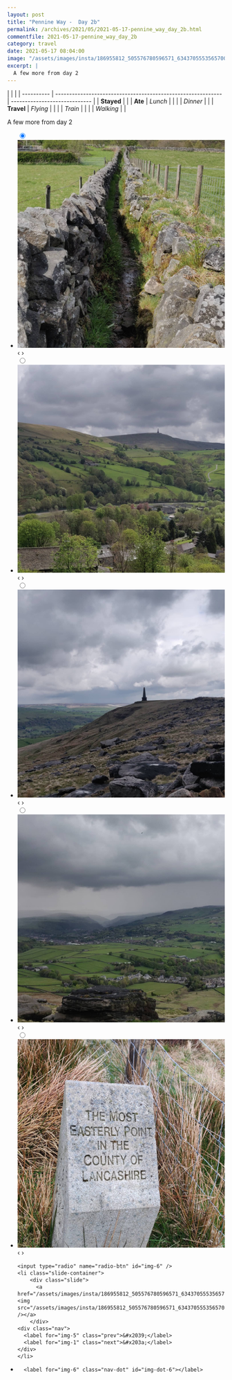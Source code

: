 ```yaml
---
layout: post
title: "Pennine Way -  Day 2b"
permalink: /archives/2021/05/2021-05-17-pennine_way_day_2b.html
commentfile: 2021-05-17-pennine_way_day_2b
category: travel
date: 2021-05-17 08:04:00
image: "/assets/images/insta/186955812_505576780596571_6343705553565700438_n_17918291230679090.jpg"
excerpt: |
  A few more from day 2
---
```


|            |                                                              |
| ---------- | ------------------------------------------------------------ | ----------------------------- |
| **Stayed** |  |
| **Ate**    | _Lunch_                                                      |          |
|            | _Dinner_                                                     |          |
| **Travel** | _Flying_                                                     |          |
|            | _Train_                                                      |          |
|            | _Walking_                                                    |          |


A few more from day 2


<ul class="slides">
    <input type="radio" name="radio-btn" id="img-1" checked="checked" />
    <li class="slide-container">
        <div class="slide">
          <a href="/assets/images/insta/186341443_286469106540778_357601527864986986_n_17842478051604416.jpg"><img src="/assets/images/insta/186341443_286469106540778_357601527864986986_n_17842478051604416.jpg" /></a>
        </div>
    <div class="nav">
      <label for="img-6" class="prev">&#x2039;</label>
      <label for="img-2" class="next">&#x203a;</label>
    </div>
    </li>
        <input type="radio" name="radio-btn" id="img-2"  />
    <li class="slide-container">
        <div class="slide">
          <a href="/assets/images/insta/186546406_174036191284697_426738575503470245_n_17915963599691682.jpg"><img src="/assets/images/insta/186546406_174036191284697_426738575503470245_n_17915963599691682.jpg" /></a>
        </div>
    <div class="nav">
      <label for="img-1" class="prev">&#x2039;</label>
      <label for="img-3" class="next">&#x203a;</label>
    </div>
    </li>
        <input type="radio" name="radio-btn" id="img-3"  />
    <li class="slide-container">
        <div class="slide">
          <a href="/assets/images/insta/187600889_158355469497430_564666105081533205_n_17915599720731923.jpg"><img src="/assets/images/insta/187600889_158355469497430_564666105081533205_n_17915599720731923.jpg" /></a>
        </div>
    <div class="nav">
      <label for="img-2" class="prev">&#x2039;</label>
      <label for="img-4" class="next">&#x203a;</label>
    </div>
    </li>
        <input type="radio" name="radio-btn" id="img-4"  />
    <li class="slide-container">
        <div class="slide">
          <a href="/assets/images/insta/186302329_472128170516988_8434307552773597422_n_17879473754269524.jpg"><img src="/assets/images/insta/186302329_472128170516988_8434307552773597422_n_17879473754269524.jpg" /></a>
        </div>
    <div class="nav">
      <label for="img-3" class="prev">&#x2039;</label>
      <label for="img-5" class="next">&#x203a;</label>
    </div>
    </li>
        <input type="radio" name="radio-btn" id="img-5"  />
    <li class="slide-container">
        <div class="slide">
          <a href="/assets/images/insta/187222643_289857572788732_3326419101520318728_n_17875545806381983.jpg"><img src="/assets/images/insta/187222643_289857572788732_3326419101520318728_n_17875545806381983.jpg" /></a>
        </div>
    <div class="nav">
      <label for="img-4" class="prev">&#x2039;</label>
      <label for="img-6" class="next">&#x203a;</label>
    </div>
    </li>
    
    <input type="radio" name="radio-btn" id="img-6" />
    <li class="slide-container">
        <div class="slide">
          <a href="/assets/images/insta/186955812_505576780596571_6343705553565700438_n_17918291230679090.jpg"><img src="/assets/images/insta/186955812_505576780596571_6343705553565700438_n_17918291230679090.jpg" /></a>
        </div>
    <div class="nav">
      <label for="img-5" class="prev">&#x2039;</label>
      <label for="img-1" class="next">&#x203a;</label>
    </div>
    </li>
			
<li class="nav-dots">
      <label for="img-1" class="nav-dot" id="img-dot-1"></label>
      <label for="img-2" class="nav-dot" id="img-dot-2"></label>
      <label for="img-3" class="nav-dot" id="img-dot-3"></label>
      <label for="img-4" class="nav-dot" id="img-dot-4"></label>
      <label for="img-5" class="nav-dot" id="img-dot-5"></label>

      <label for="img-6" class="nav-dot" id="img-dot-6"></label>

</li>
</ul>        
             

		